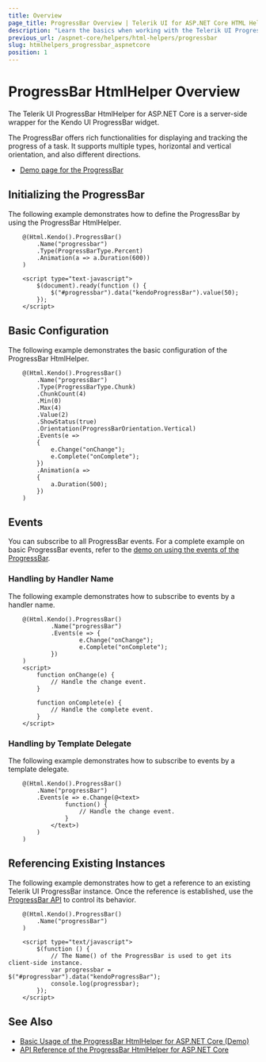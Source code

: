 ```yaml
---
title: Overview
page_title: ProgressBar Overview | Telerik UI for ASP.NET Core HTML Helpers
description: "Learn the basics when working with the Telerik UI ProgressBar HtmlHelper for ASP.NET Core (MVC 6 or ASP.NET Core MVC)."
previous_url: /aspnet-core/helpers/html-helpers/progressbar
slug: htmlhelpers_progressbar_aspnetcore
position: 1
---
```


# ProgressBar HtmlHelper Overview

The Telerik UI ProgressBar HtmlHelper for ASP.NET Core is a server-side wrapper for the Kendo UI ProgressBar widget.

The ProgressBar offers rich functionalities for displaying and tracking the progress of a task. It supports multiple types, horizontal and vertical orientation, and also different directions.

* [Demo page for the ProgressBar](https://demos.telerik.com/aspnet-core/progressbar/index)

## Initializing the ProgressBar

The following example demonstrates how to define the ProgressBar by using the ProgressBar HtmlHelper.

```
    @(Html.Kendo().ProgressBar()
        .Name("progressbar")
        .Type(ProgressBarType.Percent)
        .Animation(a => a.Duration(600))
    )

    <script type="text-javascript">
        $(document).ready(function () {
            $("#progressbar").data("kendoProgressBar").value(50);
        });   
    </script>
```

## Basic Configuration

The following example demonstrates the basic configuration of the ProgressBar HtmlHelper.

```Razor
    @(Html.Kendo().ProgressBar()
        .Name("progressBar")
        .Type(ProgressBarType.Chunk)
        .ChunkCount(4)
        .Min(0)
        .Max(4)
        .Value(2)
        .ShowStatus(true)
        .Orientation(ProgressBarOrientation.Vertical)
        .Events(e =>
        {
            e.Change("onChange");
            e.Complete("onComplete");
        })
        .Animation(а =>
        {
            а.Duration(500);
        })
    )
```

## Events

You can subscribe to all ProgressBar events. For a complete example on basic ProgressBar events, refer to the [demo on using the events of the ProgressBar](https://demos.telerik.com/aspnet-core/progressbar/events).

### Handling by Handler Name

The following example demonstrates how to subscribe to events by a handler name.

```Razor
    @(Html.Kendo().ProgressBar()
            .Name("progressBar")
            .Events(e => {
                    e.Change("onChange");
                    e.Complete("onComplete");
            })
    )
    <script>
        function onChange(e) {
            // Handle the change event.
        }

        function onComplete(e) {
            // Handle the complete event.
        }
    </script>
```

### Handling by Template Delegate

The following example demonstrates how to subscribe to events by a template delegate.

```Razor
    @(Html.Kendo().ProgressBar()
        .Name("progressBar")
        .Events(e => e.Change(@<text>
                function() {
                    // Handle the change event.
                }
            </text>)
        )
    )
```

## Referencing Existing Instances

The following example demonstrates how to get a reference to an existing Telerik UI ProgressBar instance. Once the reference is established, use the [ProgressBar API](/api/progressbar) to control its behavior.

```Razor
    @(Html.Kendo().ProgressBar()
        .Name("progressBar")
    )

    <script type="text/javascript">
        $(function () {
            // The Name() of the ProgressBar is used to get its client-side instance.
            var progressbar = $("#progressbar").data("kendoProgressBar");
            console.log(progressbar);
        });
    </script>
```

## See Also

* [Basic Usage of the ProgressBar HtmlHelper for ASP.NET Core (Demo)](https://demos.telerik.com/aspnet-core/progressbar/index)
* [API Reference of the ProgressBar HtmlHelper for ASP.NET Core](/api/progressbar)
